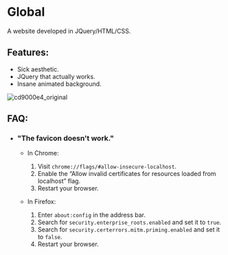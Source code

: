 # Global
A website developed in JQuery/HTML/CSS.

## Features:
 - Sick aesthetic.
 - JQuery that actually works.
 - Insane animated background.

![cd9000e4_original](https://github.com/Bobabytes/Global/assets/154083278/61e721eb-375f-4236-8b76-7968dcc8c737)

## FAQ:
- ###  "The favicon doesn't work."
  - In Chrome:
    1. Visit `chrome://flags/#allow-insecure-localhost`.
    2. Enable the “Allow invalid certificates for resources loaded from localhost” flag.
    3. Restart your browser.
  
  - In Firefox:
    1. Enter `about:config` in the address bar.
    2. Search for `security.enterprise_roots.enabled` and set it to `true`.
    3. Search for `security.certerrors.mitm.priming.enabled` and set it to `false`.
    4. Restart your browser.
